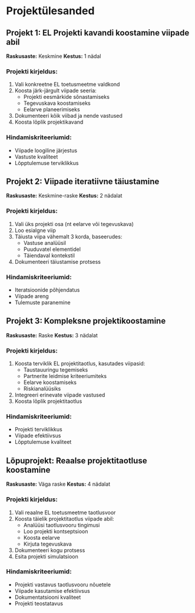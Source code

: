# Projektülesanded

## Projekt 1: EL Projekti kavandi koostamine viipade abil
**Raskusaste:** Keskmine
**Kestus:** 1 nädal

### Projekti kirjeldus:
1. Vali konkreetne EL toetusmeetme valdkond
2. Koosta järk-järgult viipade seeria:
   - Projekti eesmärkide sõnastamiseks
   - Tegevuskava koostamiseks
   - Eelarve planeerimiseks
3. Dokumenteeri kõik viibad ja nende vastused
4. Koosta lõplik projektikavand

### Hindamiskriteeriumid:
- Viipade loogiline järjestus
- Vastuste kvaliteet
- Lõpptulemuse terviklikkus

## Projekt 2: Viipade iteratiivne täiustamine
**Raskusaste:** Keskmine-raske
**Kestus:** 2 nädalat

### Projekti kirjeldus:
1. Vali üks projekti osa (nt eelarve või tegevuskava)
2. Loo esialgne viip
3. Täiusta viipa vähemalt 3 korda, baseerudes:
   - Vastuse analüüsil
   - Puuduvatel elementidel
   - Täiendaval kontekstil
4. Dokumenteeri täiustamise protsess

### Hindamiskriteeriumid:
- Iteratsioonide põhjendatus
- Viipade areng
- Tulemuste paranemine

## Projekt 3: Kompleksne projektikoostamine
**Raskusaste:** Raske
**Kestus:** 3 nädalat

### Projekti kirjeldus:
1. Koosta terviklik EL projektitaotlus, kasutades viipasid:
   - Taustauuringu tegemiseks
   - Partnerite leidmise kriteeriumiteks
   - Eelarve koostamiseks
   - Riskianalüüsiks
2. Integreeri erinevate viipade vastused
3. Koosta lõplik projektitaotlus

### Hindamiskriteeriumid:
- Projekti terviklikkus
- Viipade efektiivsus
- Lõpptulemuse kvaliteet

## Lõpuprojekt: Reaalse projektitaotluse koostamine
**Raskusaste:** Väga raske
**Kestus:** 4 nädalat

### Projekti kirjeldus:
1. Vali reaalne EL toetusmeetme taotlusvoor
2. Koosta täielik projektitaotlus viipade abil:
   - Analüüsi taotlusvooru tingimusi
   - Loo projekti kontseptsioon
   - Koosta eelarve
   - Kirjuta tegevuskava
3. Dokumenteeri kogu protsess
4. Esita projekti simulatsioon

### Hindamiskriteeriumid:
- Projekti vastavus taotlusvooru nõuetele
- Viipade kasutamise efektiivsus
- Dokumentatsiooni kvaliteet
- Projekti teostatavus